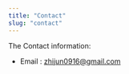```yaml
---
title: "Contact"
slug: "contact"
---
```


The Contact information: 

* Email : zhijun0916@gmail.com

